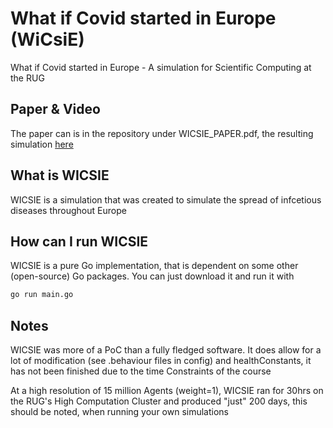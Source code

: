# What if Covid started in Europe (WiCsiE)
What if Covid started in Europe - A simulation for Scientific Computing at the RUG

## Paper & Video
The paper can is in the repository under WICSIE_PAPER.pdf, the resulting simulation [here](https://www.youtube.com/watch?v=jUdli3WGG-8)

## What is WICSIE
WICSIE is a simulation that was created to simulate the spread of infcetious diseases throughout Europe

## How can I run WICSIE
WICSIE is a pure Go implementation, that is dependent on some other (open-source) Go packages. You can just download it and run it with
```bash
go run main.go
```

## Notes
WICSIE was more of a PoC than a fully fledged software. It does allow for a lot of modification (see .behaviour files in config) and healthConstants, it has not been finished due to the time Constraints of the course

At a high resolution of 15 million Agents (weight=1), WICSIE ran for 30hrs on the RUG's High Computation Cluster and produced "just" 200 days, this should be noted, when running your own simulations
